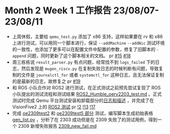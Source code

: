 # Month 2 Week 1 工作报告 23/08/07-23/08/11

+ 上周休假，主要给 ``qemu_test.py`` 添加了 x86 支持，这样如果要在 rv 和 x86 上进行测试，可以用同一个脚本进行，保证 ``--addMachine`` ``--addNic`` 测试环境的一致性，也添加了更多可以在配置文件中配置的参数，修复了旧脚本的 ``-append`` 问题，同时更新了这个脚本相关的文档。 pr [#15](https://github.com/brsf11/mugen-riscv/pull/15) [#18](https://github.com/brsf11/mugen-riscv/pull/18)
+ 周三栋栋说 ``result_parser.py`` 有点问题，经常找不到 ``logs_failed`` 下的日志，然后发现是 ``mugen_riscv.py`` 在复制失败日志的时候判断有问题，导致复制的文件是 ``journalctl_for`` 或者 ``systemctl_for`` 这种日志，且无法保证复制的是最新的日志，故修复之 pr [#19](https://github.com/brsf11/mugen-riscv/pull/19)
+ 和 ROS 小队合作对 ROS2 进行测试，在正式测试之前预先尝试复现了 ROS 小队提出的测试流程和测试结果 [ROS2_Humble_oerv2203_test.md](./ROS_test/ROS2_Humble_oerv2203_test.md) 。正式测试时完成 Qemu 平台测试安装和卸载部分的[日志和描述](https://gitee.com/yunxiangluo/open-euler-risc-v-ros2-humble/blob/master/QEMU/README.md#%E6%B5%8B%E8%AF%95%E5%AE%89%E8%A3%85%E5%92%8C%E5%8D%B8%E8%BD%BD) ，并完成了在 VisionFive2 上的 [ROS2 测试](https://gitee.com/yunxiangluo/open-euler-risc-v-ros2-humble/tree/master/VisionFive2) pr [!2](https://gitee.com/yunxiangluo/open-euler-risc-v-ros2-humble/pulls/2) [!13](https://gitee.com/yunxiangluo/open-euler-risc-v-ros2-humble/pulls/13) [!17](https://gitee.com/yunxiangluo/open-euler-risc-v-ros2-humble/pulls/17)
+ 完成 [oe2309test2](./oe2309test2) 和 [oe2309test5 部分](./oe2309test5) 测试，编写脚本生成初始表格 [gen_list.py](./oe2309test2_round1/gen_list.py) ，分析了在 2303 成功但是在 2309 失败了的测试用例，得到一个 2309 新增失败报告 [2309_new_fail.md](./oe2309test2_round1/2309_new_fail.md)
